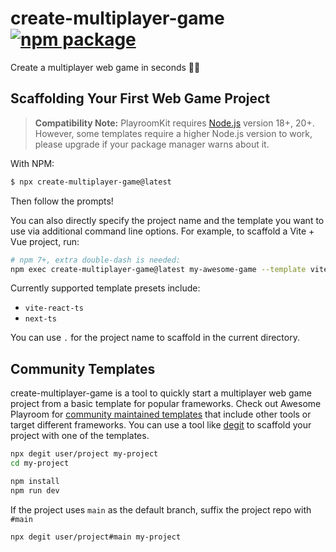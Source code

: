 # create-multiplayer-game <a href="https://npmjs.com/package/create-multiplayer-game"><img src="https://img.shields.io/npm/v/create-multiplayer-game" alt="npm package"></a>

Create a multiplayer web game in seconds 👾🚀

## Scaffolding Your First Web Game Project

> **Compatibility Note:**
> PlayroomKit requires [Node.js](https://nodejs.org/en/) version 18+, 20+. However, some templates require a higher Node.js version to work, please upgrade if your package manager warns about it.

With NPM:

```bash
$ npx create-multiplayer-game@latest
```

Then follow the prompts!

You can also directly specify the project name and the template you want to use via additional command line options. For example, to scaffold a Vite + Vue project, run:

```bash
# npm 7+, extra double-dash is needed:
npm exec create-multiplayer-game@latest my-awesome-game --template vite-react-ts
```

Currently supported template presets include:

- `vite-react-ts`
- `next-ts`

You can use `.` for the project name to scaffold in the current directory.

## Community Templates

create-multiplayer-game is a tool to quickly start a multiplayer web game project from a basic template for popular frameworks. Check out Awesome Playroom for [community maintained templates](https://github.com/vitejs/awesome-vite#templates) that include other tools or target different frameworks. You can use a tool like [degit](https://github.com/Rich-Harris/degit) to scaffold your project with one of the templates.

```bash
npx degit user/project my-project
cd my-project

npm install
npm run dev
```

If the project uses `main` as the default branch, suffix the project repo with `#main`

```bash
npx degit user/project#main my-project
```

